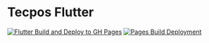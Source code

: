 # Tecpos Flutter

[![Flutter Build and Deploy to GH Pages](https://github.com/GuikiPT/tecpos/actions/workflows/flutter_build_deploy_gh_pages.yml/badge.svg?branch=main)](https://github.com/GuikiPT/tecpos/actions/workflows/flutter_build_deploy_gh_pages.yml)
[![Pages Build Deployment](https://github.com/GuikiPT/tecpos/actions/workflows/pages/pages-build-deployment/badge.svg)](https://github.com/GuikiPT/tecpos/actions/workflows/pages/pages-build-deployment)